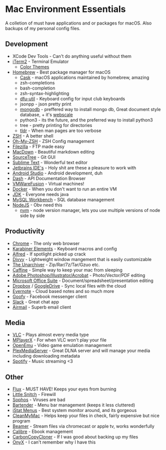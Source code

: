 # Mac Environment Essentials

A colletion of must have applications and or packages for macOS. Also backups of my personal config files.


## Development

* XCode Dev Tools - Can't do anything useful without them
* [iTerm2](https://www.iterm2.com/) - Terminal Emulator
	* [Color Themes](https://github.com/mbadolato/iTerm2-Color-Schemes)
* [Homebrew](https://brew.sh/) - Best package manager for macOS
	* [Cask](https://caskroom.github.io/) - macOS applications maintained by homebrew, amazing
	* zsh-completions
	* bash-completion
	* zsh-syntax-highlighting
	* [dfu-util]() - Keyboard config for input club keyboards
	* jsonpp - json pretty print
	* [mongodb](https://www.mongodb.com/) - preffered way to install mongo db, Great document style database, + it's [webscale](https://www.youtube.com/watch?v=b2F-DItXtZs)
	* python3 - its the future, and the preferred way to install python3
	* tree - pretty printing for directories
	* [tldr](https://github.com/tldr-pages/tldr) - When man pages are too verbose
* [ZSH](https://github.com/robbyrussell/oh-my-zsh/wiki/Installing-ZSH) - A better shell
* [Oh-My-ZSH](https://github.com/robbyrussell/oh-my-zsh) - ZSH Config management
* [Filezilla](https://filezilla-project.org/) - FTP made easy
* [MacDown](https://macdown.uranusjr.com/) - Beautiful markdown editing
* [SourceTree](https://www.sourcetreeapp.com/) - Git GUI
* [Sublime Text](https://www.sublimetext.com/) - Wonderful text editor
* [Jetbrains IDE's](https://www.jetbrains.com/) - Holy shit are these a pleasure to work with
* [Android Studio]() - Android development, duh
* [Dash](https://kapeli.com/dash) - API Documentation Browser
* [VMWareFusion](https://www.vmware.com/products/fusion.html) - Virtual machines!
* [Docker](https://www.docker.com/) - When you don't want to run an entire VM
* [JDK](http://www.oracle.com/technetwork/java/javase/downloads/index.html) - Everyone needs java
* [MySQL Workbench](https://www.mysql.com/products/workbench/) - SQL database management
* [NodeJS](https://nodejs.org/en/) - Obv need this
	- [nvm](https://github.com/creationix/nvm) - node version manager, lets you use multiple versions of node side by side


## Productivity

* [Chrome](https://www.google.com/chrome/browser/desktop/index.html) - The only web browser
* [Karabiner Elements](https://github.com/tekezo/Karabiner-Elements) - Keyboard macros and config
* [Alfred](https://www.alfredapp.com/) - If spotlight picked up crack
* [Divvy](http://mizage.com/divvy/) - Lightweight window mangement that is easily customizable
* [The Unarchiver](https://theunarchiver.com/) - Zip/Rar/7z/Tar/Gzuo etc.
* [Caffine](http://lightheadsw.com/caffeine/) - Simple way to keep your mac from sleeping
* [Adobe Photoshop/Illustrator/Acrobat](http://www.adobe.com/) - Photo/Vector/PDF editing
* [Microsoft Office Suite](https://www.office.com/) - Document/spreadsheet/presentation editing
* [Dropbox](https://www.dropbox.com/install) / [GoogleDrive](https://www.google.com/drive/download/) - Sync local files with the cloud
* [Evernote](https://evernote.com/) - Cloud based notes and so much more
* [Goofy](http://www.goofyapp.com/) - Facebook messenger client
* [Slack](https://slack.com/) - Great chat app
* [Airmail](http://airmailapp.com/) - Superb email client

## Media

* [VLC](https://www.videolan.org/vlc/index.html) - Plays almost every media type
* [MPlayerX](http://mplayerx.org/) - For when VLC won't play your file
* [OpenEmu](http://openemu.org/) - Video game emulation management
* [PlexMediaServer](https://www.plex.tv/) - Great DLNA  server and will manage your media including downloading metadata
* [Spotify](https://www.spotify.com/us/) - Music streaming <3

## Other

* [Flux](https://justgetflux.com/) - MUST HAVE! Keeps your eyes from burning
* [Little Snitch](https://www.obdev.at/products/littlesnitch/index.html) - Firewill
* [Sophos](https://www.sophos.com/en-us.aspx) - Viruses are bad
* [Bartender](https://nmac.to/bartender/) - Menu bar management (keeps it less cluttered)
* [iStat Menus](https://bjango.com/mac/istatmenus/) - Best system monitor around, and its gorgeous
* [CleanMyMac](https://macpaw.com/cleanmymac) - Helps keep your files in check, fairly expensive but nice program
* [Beamer](https://beamer-app.com/) - Stream files via chromecast or apple tv, works wonderfully
* [Calibre](https://calibre-ebook.com/download) - Ebook management
* [CarbonCopyCloner](https://bombich.com/) - If I was good about backing up my files
* [OnyX](https://www.titanium-software.fr/en/onyx.html) - I can't remember why I have this